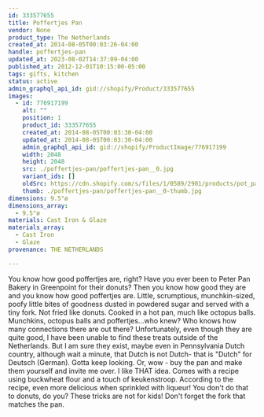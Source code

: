 ```yaml
---
id: 333577655
title: Poffertjes Pan
vendor: None
product_type: The Netherlands
created_at: 2014-08-05T00:03:26-04:00
handle: poffertjes-pan
updated_at: 2023-08-02T14:37:09-04:00
published_at: 2012-12-01T10:15:00-05:00
tags: gifts, kitchen
status: active
admin_graphql_api_id: gid://shopify/Product/333577655
images:
  - id: 776917199
    alt: ""
    position: 1
    product_id: 333577655
    created_at: 2014-08-05T00:03:30-04:00
    updated_at: 2014-08-05T00:03:30-04:00
    admin_graphql_api_id: gid://shopify/ProductImage/776917199
    width: 2048
    height: 2048
    src: ./poffertjes-pan/poffertjes-pan__0.jpg
    variant_ids: []
    oldSrc: https://cdn.shopify.com/s/files/1/0589/2901/products/pot_pan.jpeg?v=1407211410
    thumb: ./poffertjes-pan/poffertjes-pan__0-thumb.jpg
dimensions: 9.5"ø
dimensions_array:
  - 9.5"ø
materials: Cast Iron & Glaze
materials_array:
  - Cast Iron
  - Glaze
provenance: THE NETHERLANDS

---
```


You know how good poffertjes are, right? Have you ever been to Peter Pan Bakery in Greenpoint for their donuts? Then you know how good they are and you know how good poffertjes are. Little, scrumptious, munchkin-sized, poofy little bites of goodness dusted in powdered sugar and served with a tiny fork. Not fried like donuts. Cooked in a hot pan, much like octopus balls. Munchkins, octopus balls and poffertjes...who knew? Who knows how many connections there are out there? Unfortunately, even though they are quite good, I have been unable to find these treats outside of the Netherlands. But I am sure they exist, maybe even in Pennsylvania Dutch country, although wait a minute, that Dutch is not Dutch- that is "Dutch" for Deutsch (German). Gotta keep looking. Or, wow - buy the pan and make them yourself and invite me over. I like THAT idea. Comes with a recipe using buckwheat flour and a touch of keukenstroop. According to the recipe, even more delicious when sprinkled with liqueur! You don't do that to donuts, do you? These tricks are not for kids! Don't forget the fork that matches the pan.